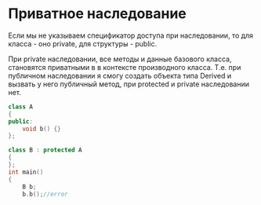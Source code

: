 # Приватное наследование
Если мы не указываем спецификатор доступа при наследовании, то для класса - оно private, для структуры - public.

При private наследовании, все методы и данные базового класса, становятся приватными в в контексте производного класса. Т.е. при публичном наследовании я смогу создать объекта типа Derived и вызвать у него публичный метод, при protected и private наследовании нет.

```cpp
class A
{
public:
    void b() {}
};

class B : protected A
{
};
int main()
{
    B b;
    b.b();//error

```